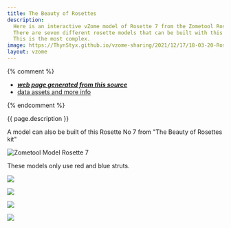 ```yaml
---
title: The Beauty of Rosettes
description:
  Here is an interactive vZome model of Rosette 7 from the Zometool Rosette Kit.
  There are seven different rosette models that can be built with this kit.
  This is the most complex.
image: https://ThynStyx.github.io/vzome-sharing/2021/12/17/18-03-20-Rosette/Rosette.png
layout: vzome
---
```

{% comment %}
 - [***web page generated from this source***][post]
 - [data assets and more info][github]

[post]: <https://ThynStyx.github.io/vzome-sharing/2021/12/17/Rosette-18-03-20.html>
[github]: <https://github.com/ThynStyx/vzome-sharing/tree/main/2021/12/17/18-03-20-Rosette/>
{% endcomment %}

{{ page.description }}

A model can also be built of this Rosette No 7 from "The Beauty of Rosettes kit"

![Zometool Model Rosette 7](https://ThynStyx.github.io/vzome-sharing/2021/12/17/18-03-20-Rosette/Zometool-Rosette.jpg)

  These models only use red and blue struts.
    
<vzome-viewer style="width: 100%; height: 65vh;"                   
       src="https://ThynStyx.github.io/vzome-sharing/2021/12/17/18-03-20-Rosette/Rosette.vZome" >
  <img src="https://ThynStyx.github.io/vzome-sharing/2021/12/17/18-03-20-Rosette/Rosette.png" />
</vzome-viewer>

<vzome-viewer style="width: 100%; height: 65vh;"
       src="https://ThynStyx.github.io/vzome-sharing/2021/12/26/11-47-56-Rosette 1/Rosette 1.vZome" >
  <img src="https://ThynStyx.github.io/vzome-sharing/2021/12/26/11-47-56-Rosette 1/Rosette 1.png" />
</vzome-viewer>

<vzome-viewer style="width: 100%; height: 65vh;"
       src="https://ThynStyx.github.io/vzome-sharing/2021/12/20/20-36-10-rosette-2/rosette-2.vZome" >
  <img src="https://ThynStyx.github.io/vzome-sharing/2021/12/20/20-36-10-rosette-2/rosette-2.png" />
</vzome-viewer>

<vzome-viewer style="width: 100%; height: 65vh;"
       src="https://ThynStyx.github.io/vzome-sharing/2021/12/24/22-24-11-Rosette 4/Rosette 4.vZome" >
  <img src="https://ThynStyx.github.io/vzome-sharing/2021/12/24/22-24-11-Rosette 4/Rosette 4.png" />
</vzome-viewer>
